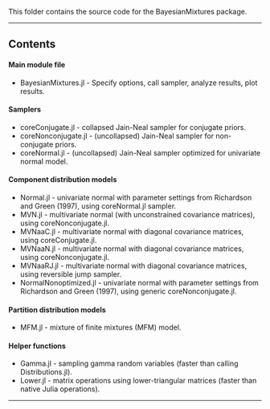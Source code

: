 This folder contains the source code for the BayesianMixtures package.

----------------------------------------------------------------------
## Contents

#### Main module file
- BayesianMixtures.jl - Specify options, call sampler, analyze results, plot results.

#### Samplers
- coreConjugate.jl - collapsed Jain-Neal sampler for conjugate priors.
- coreNonconjugate.jl - (uncollapsed) Jain-Neal sampler for non-conjugate priors.
- coreNormal.jl - (uncollapsed) Jain-Neal sampler optimized for univariate normal model.

#### Component distribution models
- Normal.jl - univariate normal with parameter settings from Richardson and Green (1997), using coreNormal.jl sampler.
- MVN.jl - multivariate normal (with unconstrained covariance matrices), using coreNonconjugate.jl.
- MVNaaC.jl - multivariate normal with diagonal covariance matrices, using coreConjugate.jl.
- MVNaaN.jl - multivariate normal with diagonal covariance matrices, using coreNonconjugate.jl.
- MVNaaRJ.jl - multivariate normal with diagonal covariance matrices, using reversible jump sampler.
- NormalNonoptimized.jl - univariate normal with parameter settings from Richardson and Green (1997), using generic coreNonconjugate.jl.

#### Partition distribution models
- MFM.jl - mixture of finite mixtures (MFM) model.

#### Helper functions
- Gamma.jl - sampling gamma random variables (faster than calling Distributions.jl).
- Lower.jl - matrix operations using lower-triangular matrices (faster than native Julia operations).



----------------------------------------------------------------------


